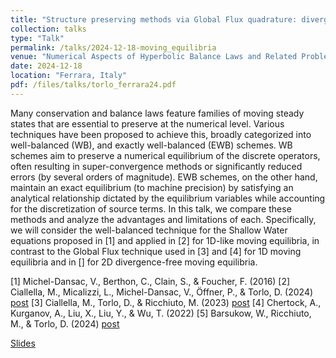 ```yaml
---
title: "Structure preserving methods via Global Flux quadrature: divergence-free preservation with continuous Finite Element"
collection: talks
type: "Talk"
permalink: /talks/2024-12-18-moving_equilibria
venue: "Numerical Aspects of Hyperbolic Balance Laws and Related Problems"
date: 2024-12-18
location: "Ferrara, Italy"
pdf: /files/talks/torlo_ferrara24.pdf
---
```


Many conservation and balance laws feature families of moving steady states that are essential to preserve at the numerical level. Various techniques have been proposed to achieve this, broadly categorized into well-balanced (WB), and exactly well-balanced (EWB) schemes. WB schemes aim to preserve a numerical equilibrium of the discrete operators, often resulting in super-convergence methods or significantly reduced errors (by several orders of magnitude). EWB schemes, on the other hand, maintain an exact equilibrium (to machine precision) by satisfying an analytical relationship dictated by the equilibrium variables while accounting for the discretization of source terms. In this talk, we compare these methods and analyze the advantages and limitations of each. Specifically, we will consider the well-balanced technique for the Shallow Water equations proposed in [1] and applied in [2] for 1D-like moving equilibria, in contrast to the Global Flux technique used in [3] and [4] for 1D moving equilibria and in [] for 2D divergence-free moving equilibria.

[1] Michel-Dansac, V., Berthon, C., Clain, S., & Foucher, F. (2016)
[2] Ciallella, M., Micalizzi, L., Michel-Dansac, V., Öffner, P., & Torlo, D. (2024) [post](publications/2024-02-19-mPDeC-moving-equilibria)
[3] Ciallella, M., Torlo, D., & Ricchiuto, M. (2023) [post](publications/2022-05-27-global-flux)
[4] Chertock, A., Kurganov, A., Liu, X., Liu, Y., & Wu, T. (2022)
[5] Barsukow, W., Ricchiuto, M., & Torlo, D. (2024) [post](publications/2024-07-15-SUPG-GF)

[Slides](/files/talks/torlo_ferrara24.pdf)

